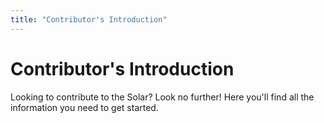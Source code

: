 ```yaml
---
title: "Contributor's Introduction"
---
```


# Contributor's Introduction

Looking to contribute to the Solar? Look no further! Here you'll find all the information you need to get started.

